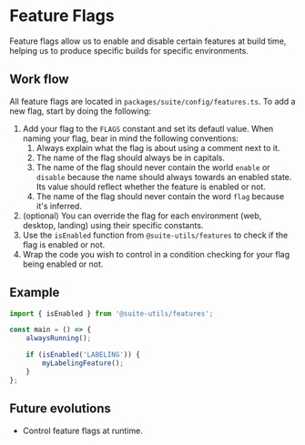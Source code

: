 # Feature Flags

Feature flags allow us to enable and disable certain features at build time, helping us to produce specific builds for specific environments.

## Work flow
All feature flags are located in `packages/suite/config/features.ts`. To add a new flag, start by doing the following:
1. Add your flag to the `FLAGS` constant and set its defautl value. When naming your flag, bear in mind the following conventions:
    1. Always explain what the flag is about using a comment next to it.
    2. The name of the flag should always be in capitals.
    3. The name of the flag should never contain the world `enable` or `disable` because the name should always towards an enabled state. Its value should reflect whether the feature is enabled or not.
    4. The name of the flag should never contain the word `flag` because it's inferred.
2. (optional) You can override the flag for each environment (web, desktop, landing) using their specific constants.
3. Use the `isEnabled` function from `@suite-utils/features` to check if the flag is enabled or not.
4. Wrap the code you wish to control in a condition checking for your flag being enabled or not.

## Example
```js
import { isEnabled } from '@suite-utils/features';

const main = () => {
    alwaysRunning();

    if (isEnabled('LABELING')) {
        myLabelingFeature();
    }
};
```

## Future evolutions
- Control feature flags at runtime.
